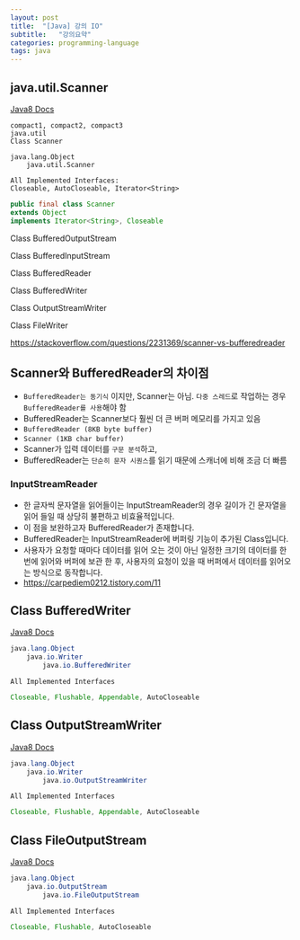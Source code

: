 ```yaml
---
layout: post
title:  "[Java] 강의 IO"
subtitle:   "강의요약"
categories: programming-language
tags: java
---
```


## java.util.Scanner

[Java8 Docs](https://docs.oracle.com/javase/8/docs/api/java/util/Scanner.html)

```
compact1, compact2, compact3
java.util
Class Scanner

java.lang.Object
	java.util.Scanner

All Implemented Interfaces:
Closeable, AutoCloseable, Iterator<String>
```

```java
public final class Scanner 
extends Object
implements Iterator<String>, Closeable
```



Class BufferedOutputStream

Class BufferedInputStream

Class BufferedReader

Class BufferedWriter

Class OutputStreamWriter

Class FileWriter


https://stackoverflow.com/questions/2231369/scanner-vs-bufferedreader


## Scanner와 BufferedReader의 차이점
- `BufferedReader는 동기식` 이지만, Scanner는 아님. `다중 스레드`로 작업하는 경우 `BufferedReader를 사용`해야 함
- BufferedReader는 Scanner보다 훨씬 더 큰 버퍼 메모리를 가지고 있음
- `BufferedReader (8KB byte buffer)`
- `Scanner (1KB char buffer)`
- Scanner가 입력 데이터를 `구문 분석`하고, 
- BufferedReader는 `단순히 문자 시퀀스`를 읽기 때문에 스캐너에 비해 조금 더 빠름



### InputStreamReader

- 한 글자씩 문자열을 읽어들이는 InputStreamReader의 경우 길이가 긴 문자열을 읽어 들일 때 상당히 불편하고 비효율적입니다.
- 이 점을 보완하고자 BufferedReader가 존재합니다.
- BufferedReader는 InputStreamReader에 버퍼링 기능이 추가된 Class입니다.
- 사용자가 요청할 때마다 데이터를 읽어 오는 것이 아닌 일정한 크기의 데이터를 한번에 읽어와 버퍼에 보관 한 후, 사용자의 요청이 있을 때 버퍼에서 데이터를 읽어오는 방식으로 동작합니다.
- https://carpediem0212.tistory.com/11


## Class BufferedWriter

[Java8 Docs](https://docs.oracle.com/javase/8/docs/api/java/io/BufferedWriter.html)


	
```java
java.lang.Object
	java.io.Writer
		java.io.BufferedWriter
```

`All Implemented Interfaces`
```java
Closeable, Flushable, Appendable, AutoCloseable
```

## Class OutputStreamWriter

[Java8 Docs](https://docs.oracle.com/javase/8/docs/api/java/io/OutputStreamWriter.html)

```java
java.lang.Object
	java.io.Writer
		java.io.OutputStreamWriter
```

`All Implemented Interfaces`
```java
Closeable, Flushable, Appendable, AutoCloseable
```


## Class FileOutputStream

[Java8 Docs](https://docs.oracle.com/javase/8/docs/api/java/io/FileOutputStream.html)

```java
java.lang.Object
	java.io.OutputStream
		java.io.FileOutputStream
```

`All Implemented Interfaces`
```java
Closeable, Flushable, AutoCloseable
```